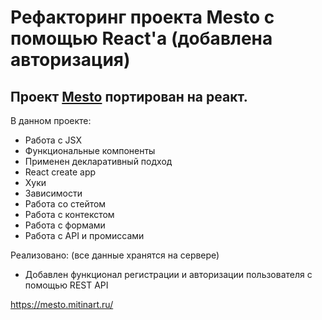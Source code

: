# Рефакторинг проекта Mesto с помощью React'а (добавлена авторизация)

## Проект [Mesto](https://github.com/Artem-Mit/mesto/tree/main/src) портирован на реакт.

В данном проекте:
- Работа с JSX
- Функциональные компоненты
- Применен декларативный подход
- React create app
- Хуки
- Зависимости
- Работа со стейтом
- Работа с контекстом
- Работа с формами
- Работа с API и промиссами

Реализовано:
(все данные хранятся на сервере)
* Добавлен функционал регистрации и авторизации пользователя с помощью REST API


<https://mesto.mitinart.ru/>
